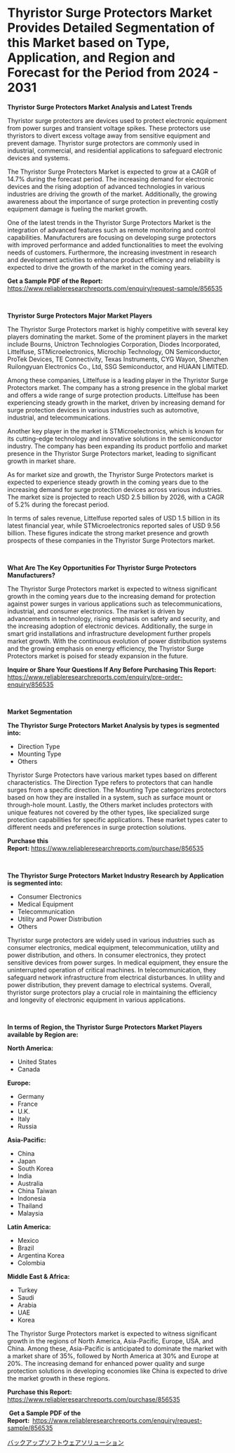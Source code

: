 <p><h1>Thyristor Surge Protectors Market Provides Detailed Segmentation of this Market based on Type, Application, and Region and Forecast for the Period from 2024 - 2031</h1></p><p><strong>Thyristor Surge Protectors Market Analysis and Latest Trends</strong></p>
<p><p>Thyristor surge protectors are devices used to protect electronic equipment from power surges and transient voltage spikes. These protectors use thyristors to divert excess voltage away from sensitive equipment and prevent damage. Thyristor surge protectors are commonly used in industrial, commercial, and residential applications to safeguard electronic devices and systems.</p><p>The Thyristor Surge Protectors Market is expected to grow at a CAGR of 14.7% during the forecast period. The increasing demand for electronic devices and the rising adoption of advanced technologies in various industries are driving the growth of the market. Additionally, the growing awareness about the importance of surge protection in preventing costly equipment damage is fueling the market growth.</p><p>One of the latest trends in the Thyristor Surge Protectors Market is the integration of advanced features such as remote monitoring and control capabilities. Manufacturers are focusing on developing surge protectors with improved performance and added functionalities to meet the evolving needs of customers. Furthermore, the increasing investment in research and development activities to enhance product efficiency and reliability is expected to drive the growth of the market in the coming years.</p></p>
<p><strong>Get a Sample PDF of the Report:&nbsp;</strong> <a href="https://www.reliableresearchreports.com/enquiry/request-sample/856535">https://www.reliableresearchreports.com/enquiry/request-sample/856535</a></p>
<p>&nbsp;</p>
<p><strong>Thyristor Surge Protectors Major Market Players</strong></p>
<p><p>The Thyristor Surge Protectors market is highly competitive with several key players dominating the market. Some of the prominent players in the market include Bourns, Unictron Technologies Corporation, Diodes Incorporated, Littelfuse, STMicroelectronics, Microchip Technology, ON Semiconductor, ProTek Devices, TE Connectivity, Texas Instruments, CYG Wayon, Shenzhen Ruilongyuan Electronics Co., Ltd, SSG Semiconductor, and HUAAN LIMITED.</p><p>Among these companies, Littelfuse is a leading player in the Thyristor Surge Protectors market. The company has a strong presence in the global market and offers a wide range of surge protection products. Littelfuse has been experiencing steady growth in the market, driven by increasing demand for surge protection devices in various industries such as automotive, industrial, and telecommunications.</p><p>Another key player in the market is STMicroelectronics, which is known for its cutting-edge technology and innovative solutions in the semiconductor industry. The company has been expanding its product portfolio and market presence in the Thyristor Surge Protectors market, leading to significant growth in market share.</p><p>As for market size and growth, the Thyristor Surge Protectors market is expected to experience steady growth in the coming years due to the increasing demand for surge protection devices across various industries. The market size is projected to reach USD 2.5 billion by 2026, with a CAGR of 5.2% during the forecast period.</p><p>In terms of sales revenue, Littelfuse reported sales of USD 1.5 billion in its latest financial year, while STMicroelectronics reported sales of USD 9.56 billion. These figures indicate the strong market presence and growth prospects of these companies in the Thyristor Surge Protectors market.</p></p>
<p>&nbsp;</p>
<p><strong>What Are The Key Opportunities For Thyristor Surge Protectors Manufacturers?</strong></p>
<p><p>The Thyristor Surge Protectors market is expected to witness significant growth in the coming years due to the increasing demand for protection against power surges in various applications such as telecommunications, industrial, and consumer electronics. The market is driven by advancements in technology, rising emphasis on safety and security, and the increasing adoption of electronic devices. Additionally, the surge in smart grid installations and infrastructure development further propels market growth. With the continuous evolution of power distribution systems and the growing emphasis on energy efficiency, the Thyristor Surge Protectors market is poised for steady expansion in the future.</p></p>
<p><strong>Inquire or Share Your Questions If Any Before Purchasing This Report:</strong> <a href="https://www.reliableresearchreports.com/enquiry/pre-order-enquiry/856535">https://www.reliableresearchreports.com/enquiry/pre-order-enquiry/856535</a></p>
<p>&nbsp;</p>
<p><strong>Market Segmentation</strong></p>
<p><strong>The Thyristor Surge Protectors Market Analysis by types is segmented into:</strong></p>
<p><ul><li>Direction Type</li><li>Mounting Type</li><li>Others</li></ul></p>
<p><p>Thyristor Surge Protectors have various market types based on different characteristics. The Direction Type refers to protectors that can handle surges from a specific direction. The Mounting Type categorizes protectors based on how they are installed in a system, such as surface mount or through-hole mount. Lastly, the Others market includes protectors with unique features not covered by the other types, like specialized surge protection capabilities for specific applications. These market types cater to different needs and preferences in surge protection solutions.</p></p>
<p><strong>Purchase this Report:&nbsp;</strong><a href="https://www.reliableresearchreports.com/purchase/856535">https://www.reliableresearchreports.com/purchase/856535</a></p>
<p>&nbsp;</p>
<p><strong>The Thyristor Surge Protectors Market Industry Research by Application is segmented into:</strong></p>
<p><ul><li>Consumer Electronics</li><li>Medical Equipment</li><li>Telecommunication</li><li>Utility and Power Distribution</li><li>Others</li></ul></p>
<p><p>Thyristor surge protectors are widely used in various industries such as consumer electronics, medical equipment, telecommunication, utility and power distribution, and others. In consumer electronics, they protect sensitive devices from power surges. In medical equipment, they ensure the uninterrupted operation of critical machines. In telecommunication, they safeguard network infrastructure from electrical disturbances. In utility and power distribution, they prevent damage to electrical systems. Overall, thyristor surge protectors play a crucial role in maintaining the efficiency and longevity of electronic equipment in various applications.</p></p>
<p>&nbsp;</p>
<p><strong>In terms of Region, the Thyristor Surge Protectors Market Players available by Region are:</strong></p>
<p>
    <p> <strong> North America: </strong>
        <ul>
            <li>United States</li>
            <li>Canada</li>
        </ul>
        </p> 
    <p> <strong> Europe: </strong>
        <ul>
            <li>Germany</li>
            <li>France</li>
            <li>U.K.</li>
            <li>Italy</li>
            <li>Russia</li>
        </ul>
        </p> 
    <p> <strong> Asia-Pacific: </strong>
        <ul>
            <li>China</li>
            <li>Japan</li>
            <li>South Korea</li>
            <li>India</li>
            <li>Australia</li>
            <li>China Taiwan</li>
            <li>Indonesia</li>
            <li>Thailand</li>
            <li>Malaysia</li>
        </ul>
        </p> 
    <p> <strong> Latin America: </strong>
        <ul>
            <li>Mexico</li>
            <li>Brazil</li>
            <li>Argentina Korea</li>
            <li>Colombia</li>
        </ul>
        </p> 
    <p> <strong> Middle East & Africa: </strong>
        <ul>
            <li>Turkey</li>
            <li>Saudi</li>
            <li>Arabia</li>
            <li>UAE</li>
            <li>Korea</li>
        </ul>
    </p>
    </p>
<p><p>The Thyristor Surge Protectors market is expected to witness significant growth in the regions of North America, Asia-Pacific, Europe, USA, and China. Among these, Asia-Pacific is anticipated to dominate the market with a market share of 35%, followed by North America at 30% and Europe at 20%. The increasing demand for enhanced power quality and surge protection solutions in developing economies like China is expected to drive the market growth in these regions.</p></p>
<p><strong>Purchase this Report: </strong><a href="https://www.reliableresearchreports.com/purchase/856535">https://www.reliableresearchreports.com/purchase/856535</a></p>
<p>&nbsp;<strong>Get a Sample PDF of the Report:&nbsp;&nbsp;</strong><a href="https://www.reliableresearchreports.com/enquiry/request-sample/856535">https://www.reliableresearchreports.com/enquiry/request-sample/856535</a></p>
<p><strong></strong></p>
<p><p><a href="https://github.com/zekaoe592392/Market-Research-Report-List-1/blob/main/59242329380.md">バックアップソフトウェアソリューション</a></p></p>